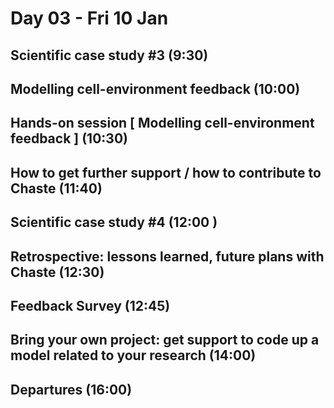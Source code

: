 # Day 03 - Fri 10 Jan

## Scientific case study #3 (9:30)

## Modelling cell-environment feedback (10:00)

## Hands-on session [ Modelling cell-environment feedback ] (10:30)

## How to get further support / how to contribute to Chaste (11:40)

## Scientific case study #4 (12:00 )

## Retrospective: lessons learned, future plans with Chaste (12:30)

## Feedback Survey (12:45)

## Bring your own project: get support to code up a model related to your research (14:00)

## Departures (16:00)

